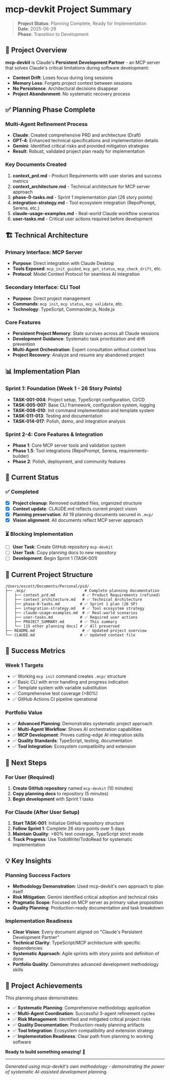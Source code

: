 # mcp-devkit Project Summary

> **Project Status**: Planning Complete, Ready for Implementation  
> **Date**: 2025-06-29  
> **Phase**: Transition to Development

## 🎯 Project Overview

**mcp-devkit** is Claude's **Persistent Development Partner** - an MCP server that solves Claude's critical limitations during software development:

- **Context Drift**: Loses focus during long sessions
- **Memory Loss**: Forgets project context between sessions  
- **No Persistence**: Architectural decisions disappear
- **Project Abandonment**: No systematic recovery process

## ✅ Planning Phase Complete

### Multi-Agent Refinement Process
- **Claude**: Created comprehensive PRD and architecture (Draft)
- **GPT-4**: Enhanced technical specifications and implementation details  
- **Gemini**: Identified critical risks and provided mitigation strategies
- **Result**: Robust, validated project plan ready for implementation

### Key Documents Created
1. **context_prd.md** - Product Requirements with user stories and success metrics
2. **context_architecture.md** - Technical architecture for MCP server approach
3. **phase-0-tasks.md** - Sprint 1 implementation plan (26 story points)
4. **integration-strategy.md** - Tool ecosystem integration (RepoPrompt, Serena, etc.)
5. **claude-usage-examples.md** - Real-world Claude workflow scenarios
6. **user-tasks.md** - Critical user actions required before development

## 🏗️ Technical Architecture

### Primary Interface: MCP Server
- **Purpose**: Direct integration with Claude Desktop
- **Tools Exposed**: `mcp_init_guided`, `mcp_get_status`, `mcp_check_drift`, etc.
- **Protocol**: Model Context Protocol for seamless AI integration

### Secondary Interface: CLI Tool
- **Purpose**: Direct project management
- **Commands**: `mcp init`, `mcp status`, `mcp validate`, etc.
- **Technology**: TypeScript, Commander.js, Node.js

### Core Features
- **Persistent Project Memory**: State survives across all Claude sessions
- **Development Guidance**: Systematic task prioritization and drift prevention
- **Multi-Agent Orchestration**: Expert consultation without context loss
- **Project Recovery**: Analyze and resume any abandoned project

## 📊 Implementation Plan

### Sprint 1: Foundation (Week 1 - 26 Story Points)
- **TASK-001-004**: Project setup, TypeScript configuration, CI/CD
- **TASK-005-007**: Base CLI framework, configuration system, logging
- **TASK-008-010**: Init command implementation and template system
- **TASK-011-013**: Testing and documentation
- **TASK-014-017**: Polish, demo, and integration analysis

### Sprint 2-4: Core Features & Integration
- **Phase 1**: Core MCP server tools and validation system
- **Phase 1.5**: Tool integrations (RepoPrompt, Serena, requirements-builder)
- **Phase 2**: Polish, deployment, and community features

## 🔄 Current Status

### ✅ Completed
- [x] **Project cleanup**: Removed outdated files, organized structure  
- [x] **Context update**: CLAUDE.md reflects current project vision
- [x] **Planning preservation**: All 19 planning documents secured in `.mcp/`
- [x] **Vision alignment**: All documents reflect MCP server approach

### ⏳ Blocking Implementation
- [ ] **User Task**: Create GitHub repository `mcp-devkit`
- [ ] **User Task**: Copy planning docs to new repository
- [ ] **Development**: Begin Sprint 1 (TASK-001)

## 📁 Current Project Structure

```
/Users/escott/Documents/Personal/pid/
├── .mcp/                          # Complete planning documentation
│   ├── context_prd.md            # ✅ Product Requirements (refined)
│   ├── context_architecture.md   # ✅ Technical Architecture  
│   ├── phase-0-tasks.md         # ✅ Sprint 1 plan (26 SP)
│   ├── integration-strategy.md   # ✅ Tool ecosystem strategy
│   ├── claude-usage-examples.md  # ✅ Real-world scenarios
│   ├── user-tasks.md            # ✅ Required user actions
│   ├── PROJECT_SUMMARY.md       # ✅ This summary
│   └── [15 other planning docs] # ✅ All preserved
├── README.md                     # ✅ Updated project overview
└── CLAUDE.md                    # ✅ Updated context file
```

## 🎯 Success Metrics

### Week 1 Targets
- ✅ Working `mcp init` command creates `.mcp/` structure
- ✅ Basic CLI with error handling and progress indication
- ✅ Template system with variable substitution
- ✅ Comprehensive test coverage (>80%)
- ✅ GitHub Actions CI pipeline operational

### Portfolio Value
- ✅ **Advanced Planning**: Demonstrates systematic project approach
- ✅ **Multi-Agent Workflow**: Shows AI orchestration capabilities  
- ✅ **MCP Development**: Proves cutting-edge AI integration skills
- ✅ **Quality Standards**: TypeScript, testing, documentation
- ✅ **Tool Integration**: Ecosystem compatibility and extension

## 🚀 Next Steps

### For User (Required)
1. **Create GitHub repository** named `mcp-devkit` (10 minutes)
2. **Copy planning docs** to repository (5 minutes)
3. **Begin development** with Sprint 1 tasks

### For Claude (After User Setup)
1. **Start TASK-001**: Initialize GitHub repository structure
2. **Follow Sprint 1**: Complete 26 story points over 5 days
3. **Maintain Quality**: >80% test coverage, TypeScript strict mode
4. **Track Progress**: Use TodoWrite/TodoRead for systematic implementation

## 💡 Key Insights

### Planning Success Factors
- **Methodology Demonstration**: Used mcp-devkit's own approach to plan itself
- **Risk Mitigation**: Gemini identified critical adoption and technical risks
- **Pragmatic Scope**: Focused on MCP server as primary value proposition
- **Quality Planning**: Production-ready documentation and task breakdown

### Implementation Readiness
- **Clear Vision**: Every document aligned on "Claude's Persistent Development Partner"
- **Technical Clarity**: TypeScript/MCP architecture with specific dependencies
- **Systematic Approach**: Agile sprints with story points and definition of done
- **Portfolio Quality**: Demonstrates advanced development methodology skills

## 🎉 Project Achievements

This planning phase demonstrates:
- ✅ **Systematic Planning**: Comprehensive methodology application
- ✅ **Multi-Agent Coordination**: Successful 3-agent refinement cycles
- ✅ **Risk Management**: Identified and mitigated critical project risks
- ✅ **Quality Documentation**: Production-ready planning artifacts
- ✅ **Tool Integration**: Ecosystem compatibility and extension strategy
- ✅ **Implementation Readiness**: Clear path from planning to working software

**Ready to build something amazing!** 🚀

---

*Generated using mcp-devkit's own methodology - demonstrating the power of systematic AI-assisted development planning.*